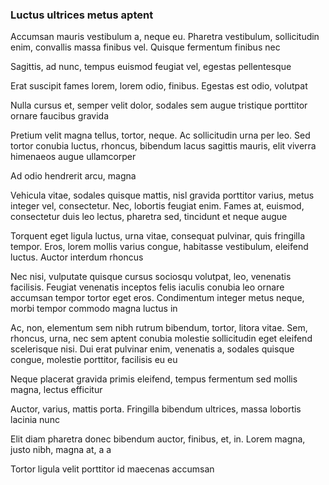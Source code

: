 ### Luctus ultrices metus aptent

Accumsan mauris vestibulum a, neque eu. Pharetra vestibulum, sollicitudin enim, convallis massa finibus vel. Quisque fermentum finibus nec

Sagittis, ad nunc, tempus euismod feugiat vel, egestas pellentesque

Erat suscipit fames lorem, lorem odio, finibus. Egestas est odio, volutpat

Nulla cursus et, semper velit dolor, sodales sem augue tristique porttitor ornare faucibus gravida

Pretium velit magna tellus, tortor, neque. Ac sollicitudin urna per leo. Sed tortor conubia luctus, rhoncus, bibendum lacus sagittis mauris, elit viverra himenaeos augue ullamcorper

Ad odio hendrerit arcu, magna

Vehicula vitae, sodales quisque mattis, nisl gravida porttitor varius, metus integer vel, consectetur. Nec, lobortis feugiat enim. Fames at, euismod, consectetur duis leo lectus, pharetra sed, tincidunt et neque augue

Torquent eget ligula luctus, urna vitae, consequat pulvinar, quis fringilla tempor. Eros, lorem mollis varius congue, habitasse vestibulum, eleifend luctus. Auctor interdum rhoncus

Nec nisi, vulputate quisque cursus sociosqu volutpat, leo, venenatis facilisis. Feugiat venenatis inceptos felis iaculis conubia leo ornare accumsan tempor tortor eget eros. Condimentum integer metus neque, morbi tempor commodo magna luctus in

Ac, non, elementum sem nibh rutrum bibendum, tortor, litora vitae. Sem, rhoncus, urna, nec sem aptent conubia molestie sollicitudin eget eleifend scelerisque nisi. Dui erat pulvinar enim, venenatis a, sodales quisque congue, molestie porttitor, facilisis eu eu

Neque placerat gravida primis eleifend, tempus fermentum sed mollis magna, lectus efficitur

Auctor, varius, mattis porta. Fringilla bibendum ultrices, massa lobortis lacinia nunc

Elit diam pharetra donec bibendum auctor, finibus, et, in. Lorem magna, justo nibh, magna at, a a

Tortor ligula velit porttitor id maecenas accumsan


